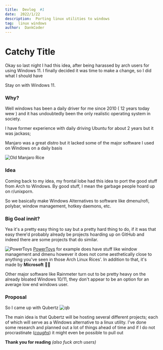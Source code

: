 ```yaml
---
title:  Devlog  #1
date:  2022/1/22
description:  Porting linux utilities to windows
tag:  linux windows
author:  DankCoder
---
```


# Catchy Title

Okay so last night I had this idea,  after being harassed by arch users for using Windows 11. I finally decided it was time to make a change, so I did what I should have

Stay on with Windows 11.

### Why?

Well windows has been a daily driver for me since 2010 ( 12 years today wew ) and it has undoubtedly been the only realistic operating system in society. 

I have former experience with daily driving Ubuntu for about 2 years but it was jackass; 


Manjaro was a great distro but  it lacked some of the major software I used on Windows on a daily basis

![Old Manjaro Rice](https://cdn.discordapp.com/attachments/694523208757411880/844184690612502548/unknown.png)

### Idea

Coming back to my idea, my frontal lobe had this idea to port the good stuff from Arch to Windows. By good stuff, I mean the garbage people hoard up on r/unixporn. 

So we basically make Windows Alternatives to software like dmenu/rofi, polybar, window management, hotkey daemons, etc.

### Big Goal innit?

Yea it's a pretty easy thing to say but a pretty hard thing to do, if it was that easy there'd probably already be projects hoarding up on GitHub and indeed there are some projects that do similar. 


![PowerToys](https://raw.githubusercontent.com/microsoft/PowerToys/main/doc/images/overview/PT_hero_image.png)
[PowerToys](https://github.com/microsoft/PowerToys) for example does have stuff like window management and dmenu however it does not come aesthetically close to anything you've seen in those Arch Linux Rices'. In addition to that, it's made by **Microsoft** 🤮🤮 



Other major software like Rainmeter turn out to be pretty heavy on the already bloated Windows 10/11, they don't appear to be an option for an average low end windows user.

### Proposal 

So I came up with Qubertz
![qb](https://i.imgur.com/6vMoQ4t.png)

The main idea is that Qubertz will be hosting several different projects; each of which will serve as a Windows alternative to a linux utility. I've done some research and planned out a lot of things ahead of time and if  I do not procrastinate (*[coughs](https://media.discordapp.net/attachments/534761264967188500/934413849464029214/unknown.png)*) it might even be possible to pull out

**Thank you for reading**
*(also fuck arch users)*